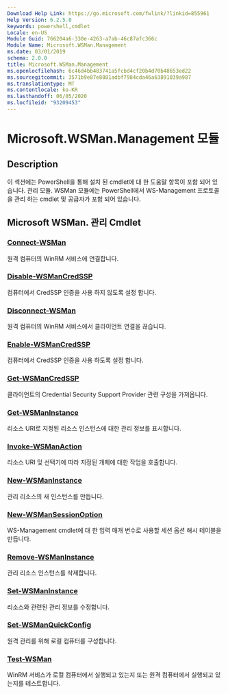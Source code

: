 ```yaml
---
Download Help Link: https://go.microsoft.com/fwlink/?linkid=855961
Help Version: 6.2.5.0
keywords: powershell,cmdlet
Locale: en-US
Module Guid: 766204a6-330e-4263-a7ab-46c87afc366c
Module Name: Microsoft.WSMan.Management
ms.date: 03/01/2019
schema: 2.0.0
title: Microsoft.WSMan.Management
ms.openlocfilehash: 6c46d4bb483741a5fcbd4cf20b4d70b48653ed22
ms.sourcegitcommit: 3571b9e87e8881adbf7984cda46a63891039a987
ms.translationtype: MT
ms.contentlocale: ko-KR
ms.lasthandoff: 06/05/2020
ms.locfileid: "93209453"
---
```

# Microsoft.WSMan.Management 모듈

## Description

이 섹션에는 PowerShell을 통해 설치 된 cmdlet에 대 한 도움말 항목이 포함 되어 있습니다. 관리 모듈. WSMan 모듈에는 PowerShell에서 WS-Management 프로토콜을 관리 하는 cmdlet 및 공급자가 포함 되어 있습니다.

## Microsoft WSMan. 관리 Cmdlet

### [Connect-WSMan](Connect-WSMan.md)
원격 컴퓨터의 WinRM 서비스에 연결합니다.

### [Disable-WSManCredSSP](Disable-WSManCredSSP.md)
컴퓨터에서 CredSSP 인증을 사용 하지 않도록 설정 합니다.

### [Disconnect-WSMan](Disconnect-WSMan.md)
원격 컴퓨터의 WinRM 서비스에서 클라이언트 연결을 끊습니다.

### [Enable-WSManCredSSP](Enable-WSManCredSSP.md)
컴퓨터에서 CredSSP 인증을 사용 하도록 설정 합니다.

### [Get-WSManCredSSP](Get-WSManCredSSP.md)
클라이언트의 Credential Security Support Provider 관련 구성을 가져옵니다.

### [Get-WSManInstance](Get-WSManInstance.md)
리소스 URI로 지정된 리소스 인스턴스에 대한 관리 정보를 표시합니다.

### [Invoke-WSManAction](Invoke-WSManAction.md)
리소스 URI 및 선택기에 따라 지정된 개체에 대한 작업을 호출합니다.

### [New-WSManInstance](New-WSManInstance.md)
관리 리소스의 새 인스턴스를 만듭니다.

### [New-WSManSessionOption](New-WSManSessionOption.md)
WS-Management cmdlet에 대 한 입력 매개 변수로 사용할 세션 옵션 해시 테이블을 만듭니다.

### [Remove-WSManInstance](Remove-WSManInstance.md)
관리 리소스 인스턴스를 삭제합니다.

### [Set-WSManInstance](Set-WSManInstance.md)
리소스와 관련된 관리 정보를 수정합니다.

### [Set-WSManQuickConfig](Set-WSManQuickConfig.md)
원격 관리를 위해 로컬 컴퓨터를 구성합니다.

### [Test-WSMan](Test-WSMan.md)
WinRM 서비스가 로컬 컴퓨터에서 실행되고 있는지 또는 원격 컴퓨터에서 실행되고 있는지를 테스트합니다.
